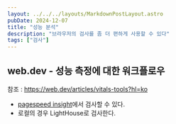 ```yaml
---
layout: ../../../layouts/MarkdownPostLayout.astro
pubDate: 2024-12-07
title: "성능 분석"
description: "브라우저의 검사를 좀 더 편하게 사용할 수 있다"
tags: ["검사"]
---
```


## web.dev - 성능 측정에 대한 워크플로우
참조 : https://web.dev/articles/vitals-tools?hl=ko
- [pagespeed insight](https://pagespeed.web.dev/?hl=ko)에서 검사할 수 있다.
- 로컬의 경우 LightHouse로 검사한다.